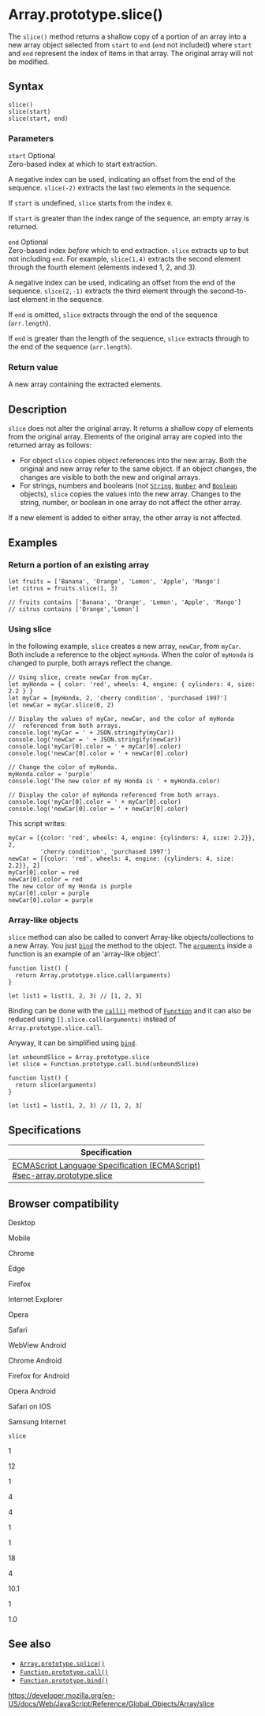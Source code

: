 Array.prototype.slice()
=======================

The `slice()` method returns a shallow copy of a portion of an array into a new array object selected from `start` to `end` (`end` not included) where `start` and `end` represent the index of items in that array. The original array will not be modified.

Syntax
------

    slice()
    slice(start)
    slice(start, end)

### Parameters

 `start` <span class="badge inline optional">Optional</span>   
Zero-based index at which to start extraction.

A negative index can be used, indicating an offset from the end of the sequence. `slice(-2)` extracts the last two elements in the sequence.

If `start` is undefined, `slice` starts from the index `0`.

If `start` is greater than the index range of the sequence, an empty array is returned.

 `end` <span class="badge inline optional">Optional</span>   
Zero-based index *before* which to end extraction. `slice` extracts up to but not including `end`. For example, `slice(1,4)` extracts the second element through the fourth element (elements indexed 1, 2, and 3).

A negative index can be used, indicating an offset from the end of the sequence. `slice(2,-1)` extracts the third element through the second-to-last element in the sequence.

If `end` is omitted, `slice` extracts through the end of the sequence (`arr.length`).

If `end` is greater than the length of the sequence, `slice` extracts through to the end of the sequence (`arr.length`).

### Return value

A new array containing the extracted elements.

Description
-----------

`slice` does not alter the original array. It returns a shallow copy of elements from the original array. Elements of the original array are copied into the returned array as follows:

-   For object `slice` copies object references into the new array. Both the original and new array refer to the same object. If an object changes, the changes are visible to both the new and original arrays.
-   For strings, numbers and booleans (not [`String`](../string), [`Number`](../number) and [`Boolean`](../boolean) objects), `slice` copies the values into the new array. Changes to the string, number, or boolean in one array do not affect the other array.

If a new element is added to either array, the other array is not affected.

Examples
--------

### Return a portion of an existing array

    let fruits = ['Banana', 'Orange', 'Lemon', 'Apple', 'Mango']
    let citrus = fruits.slice(1, 3)

    // fruits contains ['Banana', 'Orange', 'Lemon', 'Apple', 'Mango']
    // citrus contains ['Orange','Lemon']

### Using slice

In the following example, `slice` creates a new array, `newCar`, from `myCar`. Both include a reference to the object `myHonda`. When the color of `myHonda` is changed to purple, both arrays reflect the change.

    // Using slice, create newCar from myCar.
    let myHonda = { color: 'red', wheels: 4, engine: { cylinders: 4, size: 2.2 } }
    let myCar = [myHonda, 2, 'cherry condition', 'purchased 1997']
    let newCar = myCar.slice(0, 2)

    // Display the values of myCar, newCar, and the color of myHonda
    //  referenced from both arrays.
    console.log('myCar = ' + JSON.stringify(myCar))
    console.log('newCar = ' + JSON.stringify(newCar))
    console.log('myCar[0].color = ' + myCar[0].color)
    console.log('newCar[0].color = ' + newCar[0].color)

    // Change the color of myHonda.
    myHonda.color = 'purple'
    console.log('The new color of my Honda is ' + myHonda.color)

    // Display the color of myHonda referenced from both arrays.
    console.log('myCar[0].color = ' + myCar[0].color)
    console.log('newCar[0].color = ' + newCar[0].color)

This script writes:

    myCar = [{color: 'red', wheels: 4, engine: {cylinders: 4, size: 2.2}}, 2,
             'cherry condition', 'purchased 1997']
    newCar = [{color: 'red', wheels: 4, engine: {cylinders: 4, size: 2.2}}, 2]
    myCar[0].color = red
    newCar[0].color = red
    The new color of my Honda is purple
    myCar[0].color = purple
    newCar[0].color = purple

### Array-like objects

`slice` method can also be called to convert Array-like objects/collections to a new Array. You just [`bind`](../function/bind) the method to the object. The [`arguments`](../../functions/arguments) inside a function is an example of an 'array-like object'.

    function list() {
      return Array.prototype.slice.call(arguments)
    }

    let list1 = list(1, 2, 3) // [1, 2, 3]

Binding can be done with the [`call()`](../function/call) method of [`Function`](../function) and it can also be reduced using `[].slice.call(arguments)` instead of `Array.prototype.slice.call`.

Anyway, it can be simplified using [`bind`](../function/bind).

    let unboundSlice = Array.prototype.slice
    let slice = Function.prototype.call.bind(unboundSlice)

    function list() {
      return slice(arguments)
    }

    let list1 = list(1, 2, 3) // [1, 2, 3]

Specifications
--------------

<table><thead><tr class="header"><th>Specification</th></tr></thead><tbody><tr class="odd"><td><a href="https://tc39.es/ecma262/#sec-array.prototype.slice">ECMAScript Language Specification (ECMAScript)<br />
<span class="small">#sec-array.prototype.slice</span></a></td></tr></tbody></table>

Browser compatibility
---------------------

Desktop

Mobile

Chrome

Edge

Firefox

Internet Explorer

Opera

Safari

WebView Android

Chrome Android

Firefox for Android

Opera Android

Safari on IOS

Samsung Internet

`slice`

1

12

1

4

4

1

1

18

4

10.1

1

1.0

See also
--------

-   [`Array.prototype.splice()`](splice)
-   [`Function.prototype.call()`](../function/call)
-   [`Function.prototype.bind()`](../function/bind)

<a href="https://developer.mozilla.org/en-US/docs/Web/JavaScript/Reference/Global_Objects/Array/slice" class="_attribution-link">https://developer.mozilla.org/en-US/docs/Web/JavaScript/Reference/Global_Objects/Array/slice</a>
